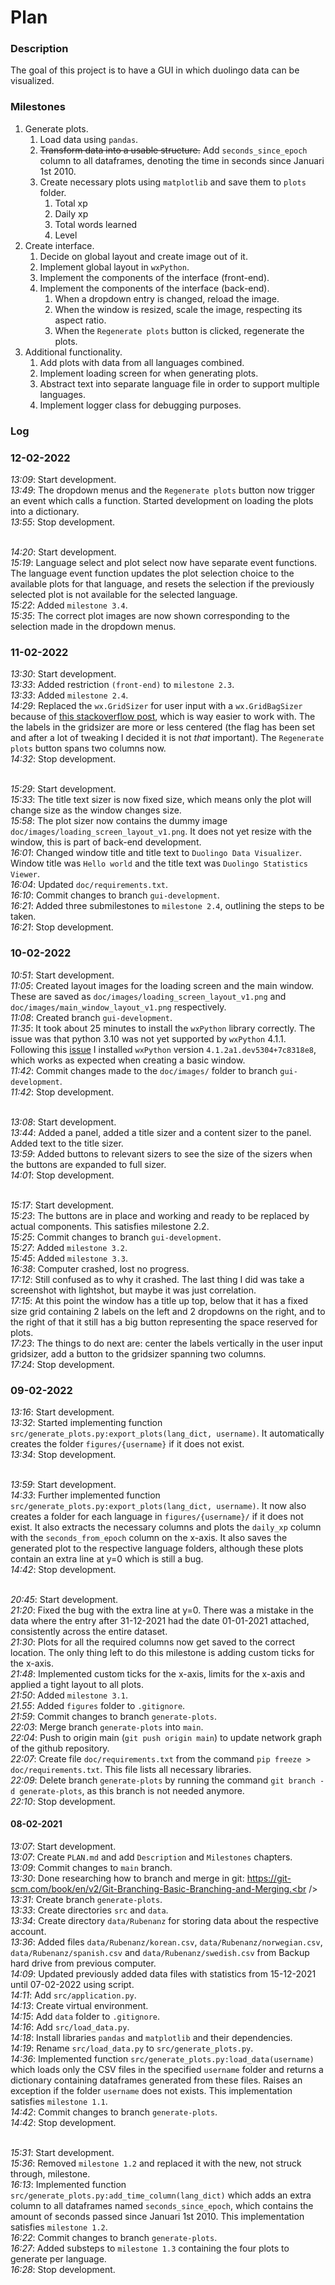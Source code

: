 # Plan

### Description
The goal of this project is to have a GUI in which duolingo data can be visualized.

### Milestones
1. Generate plots.
	1. Load data using `pandas`.
	2. <strike>Transform data into a usable structure.</strike> Add `seconds_since_epoch` column to all dataframes, denoting the time in seconds since Januari 1st 2010.
	3. Create necessary plots using `matplotlib` and save them to `plots` folder.
		1. Total xp
		2. Daily xp
		3. Total words learned
		4. Level
2. Create interface.
	1. Decide on global layout and create image out of it.
	2. Implement global layout in `wxPython`.
	3. Implement the components of the interface (front-end).
	4. Implement the components of the interface (back-end).
		1. When a dropdown entry is changed, reload the image.
		2. When the window is resized, scale the image, respecting its aspect ratio.
		3. When the `Regenerate plots` button is clicked, regenerate the plots.
3. Additional functionality.
	1. Add plots with data from all languages combined.
	2. Implement loading screen for when generating plots.
	3. Abstract text into separate language file in order to support multiple languages.
	4. Implement logger class for debugging purposes.

### Log
### 12-02-2022
*13:09*: Start development.<br />
*13:49*: The dropdown menus and the `Regenerate plots` button now trigger an event which calls a function. Started development on loading the plots into a dictionary.<br />
*13:55*: Stop development.<br /><br />

*14:20*: Start development.<br />
*15:19*: Language select and plot select now have separate event functions. The language event function updates the plot selection choice to the available plots for that language, and resets the selection if the previously selected plot is not available for the selected language.<br />
*15:22*: Added `milestone 3.4`.<br />
*15:35*: The correct plot images are now shown corresponding to the selection made in the dropdown menus.<br />

### 11-02-2022
*13:30*: Start development.<br />
*13:33*: Added restriction `(front-end)` to `milestone 2.3`.<br />
*13:33*: Added `milestone 2.4`.<br />
*14:29*: Replaced the `wx.GridSizer` for user input with a `wx.GridBagSizer` because of [this stackoverflow post](https://stackoverflow.com/questions/35071802/how-can-i-make-a-wxpython-widget-span-two-cells-without-pushing-other-widgets-as), which is way easier to work with. The the labels in the gridsizer are more or less centered (the flag has been set and after a lot of tweaking I decided it is not *that* important). The `Regenerate plots` button spans two columns now.<br />
*14:32*: Stop development.<br /><br />

*15:29*: Start development.<br />
*15:33*: The title text sizer is now fixed size, which means only the plot will change size as the window changes size.<br />
*15:58*: The plot sizer now contains the dummy image `doc/images/loading_screen_layout_v1.png`. It does not yet resize with the window, this is part of back-end development.<br />
*16:01*: Changed window title and title text to `Duolingo Data Visualizer`. Window title was `Hello world` and the title text was `Duolingo Statistics Viewer`.<br />
*16:04*: Updated `doc/requirements.txt`.<br />
*16:10*: Commit changes to branch `gui-development`.<br />
*16:21*: Added three submilestones to `milestone 2.4`, outlining the steps to be taken.<br />
*16:21*: Stop development.

### 10-02-2022
*10:51*: Start development.<br />
*11:05*: Created layout images for the loading screen and the main window. These are saved as `doc/images/loading_screen_layout_v1.png` and `doc/images/main_window_layout_v1.png` respectively.<br />
*11:08*: Created branch `gui-development`.<br />
*11:35*: It took about 25 minutes to install the `wxPython` library correctly. The issue was that python 3.10 was not yet supported by `wxPython` 4.1.1. Following this [issue](https://github.com/wxWidgets/Phoenix/issues/2089) I installed `wxPython` version `4.1.2a1.dev5304+7c8318e8`, which works as expected when creating a basic window.<br />
*11:42*: Commit changes made to the `doc/images/` folder to branch `gui-development`.<br />
*11:42*: Stop development.<br /><br />

*13:08*: Start development.<br />
*13:44*: Added a panel, added a title sizer and a content sizer to the panel. Added text to the title sizer.<br />
*13:59*: Added buttons to relevant sizers to see the size of the sizers when the buttons are expanded to full sizer.<br />
*14:01*: Stop development.<br /><br />

*15:17*: Start development.<br />
*15:23*: The buttons are in place and working and ready to be replaced by actual components. This satisfies milestone 2.2.<br />
*15:25*: Commit changes to branch `gui-development`.<br />
*15:27*: Added `milestone 3.2`.<br />
*15:45*: Added `milestone 3.3`.<br />
*16:38*: Computer crashed, lost no progress.<br />
*17:12*: Still confused as to why it crashed. The last thing I did was take a screenshot with lightshot, but maybe it was just correlation.<br />
*17:15*: At this point the window has a title up top, below that it has a fixed size grid containing 2 labels on the left and 2 dropdowns on the right, and to the right of that it still has a big button representing the space reserved for plots.<br />
*17:23*: The things to do next are: center the labels vertically in the user input gridsizer, add a button to the gridsizer spanning two columns.<br />
*17:24*: Stop development.

### 09-02-2022
*13:16*: Start development.<br />
*13:32*: Started implementing function `src/generate_plots.py:export_plots(lang_dict, username)`. It automatically creates the folder `figures/{username}` if it does not exist.<br />
*13:34*: Stop development.<br /><br />

*13:59*: Start development.<br />
*14:33*: Further implemented function `src/generate_plots.py:export_plots(lang_dict, username)`. It now also creates a folder for each language in `figures/{username}/` if it does not exist. It also extracts the necessary columns and plots the `daily_xp` column with the `seconds_from_epoch` column on the x-axis. It also saves the generated plot to the respective language folders, although these plots contain an extra line at y=0 which is still a bug.<br />
*14:42*: Stop development.<br /><br />

*20:45*: Start development.<br />
*21:20*: Fixed the bug with the extra line at y=0. There was a mistake in the data where the entry after 31-12-2021 had the date 01-01-2021 attached, consistently across the entire dataset.<br />
*21:30*: Plots for all the required columns now get saved to the correct location. The only thing left to do this milestone is adding custom ticks for the x-axis.<br />
*21:48*: Implemented custom ticks for the x-axis, limits for the x-axis and applied a tight layout to all plots.<br />
*21:50*: Added `milestone 3.1`.<br />
*21.55*: Added `figures` folder to `.gitignore`.<br />
*21:59*: Commit changes to branch `generate-plots`.<br />
*22:03*: Merge branch `generate-plots` into `main`.<br />
*22:04*: Push to origin main (`git push origin main`) to update network graph of the github repository.<br />
*22:07*: Create file `doc/requirements.txt` from the command `pip freeze > doc/requirements.txt`. This file lists all necessary libraries.<br />
*22:09*: Delete branch `generate-plots` by running the command `git branch -d generate-plots`, as this branch is not needed anymore.<br />
*22:10*: Stop development.

#### 08-02-2021
*13:07*: Start development.<br />
*13:07*: Create `PLAN.md` and add `Description` and `Milestones` chapters.<br />
*13:09*: Commit changes to `main` branch.<br />
*13:30*: Done researching how to branch and merge in git: https://git-scm.com/book/en/v2/Git-Branching-Basic-Branching-and-Merging.<br />
*13:31*: Create branch `generate-plots`.<br />
*13:33*: Create directories `src` and `data`.<br />
*13:34*: Create directory `data/Rubenanz` for storing data about the respective account.<br />
*13:36*: Added files `data/Rubenanz/korean.csv`, `data/Rubenanz/norwegian.csv`, `data/Rubenanz/spanish.csv` and `data/Rubenanz/swedish.csv` from Backup hard drive from previous computer.<br />
*14:09*: Updated previously added data files with statistics from 15-12-2021 until 07-02-2022 using script.<br />
*14:11*: Add `src/application.py`.<br />
*14:13*: Create virtual environment.<br />
*14:15*: Add `data` folder to `.gitignore`.<br />
*14:16*: Add `src/load_data.py`.<br />
*14:18*: Install libraries `pandas` and `matplotlib` and their dependencies.<br />
*14:19*: Rename `src/load_data.py` to `src/generate_plots.py`.<br />
*14:36*: Implemented function `src/generate_plots.py:load_data(username)` which loads only the CSV files in the specified `username` folder and returns a dictionary containing dataframes generated from these files. Raises an exception if the folder `username` does not exists. This implementation satisfies `milestone 1.1`.<br />
*14:42*: Commit changes to branch `generate-plots`.<br />
*14:42*: Stop development.<br /><br />

*15:31*: Start development.<br />
*15:36*: Removed `milestone 1.2` and replaced it with the new, not struck through, milestone.<br />
*16:13*: Implemented function `src/generate_plots.py:add_time_column(lang_dict)` which adds an extra column to all dataframes named `seconds_since_epoch`, which contains the amount of seconds passed since Januari 1st 2010. This implementation satisfies `milestone 1.2`.<br />
*16:22*: Commit changes to branch `generate-plots`.<br />
*16:27*: Added substeps to `milestone 1.3` containing the four plots to generate per language.<br/>
*16:28*: Stop development.